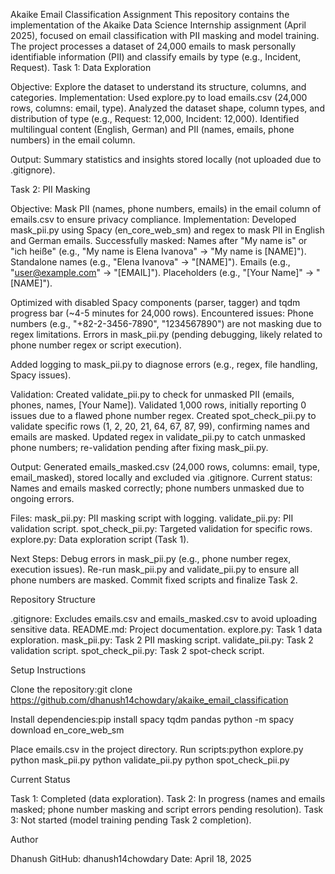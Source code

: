 Akaike Email Classification Assignment
This repository contains the implementation of the Akaike Data Science Internship assignment (April 2025), focused on email classification with PII masking and model training. The project processes a dataset of 24,000 emails to mask personally identifiable information (PII) and classify emails by type (e.g., Incident, Request).
Task 1: Data Exploration

Objective: Explore the dataset to understand its structure, columns, and categories.
Implementation:
Used explore.py to load emails.csv (24,000 rows, columns: email, type).
Analyzed the dataset shape, column types, and distribution of type (e.g., Request: 12,000, Incident: 12,000).
Identified multilingual content (English, German) and PII (names, emails, phone numbers) in the email column.


Output: Summary statistics and insights stored locally (not uploaded due to .gitignore).

Task 2: PII Masking

Objective: Mask PII (names, phone numbers, emails) in the email column of emails.csv to ensure privacy compliance.
Implementation:
Developed mask_pii.py using Spacy (en_core_web_sm) and regex to mask PII in English and German emails.
Successfully masked:
Names after "My name is" or "ich heiße" (e.g., "My name is Elena Ivanova" → "My name is [NAME]").
Standalone names (e.g., "Elena Ivanova" → "[NAME]").
Emails (e.g., "user@example.com" → "[EMAIL]").
Placeholders (e.g., "[Your Name]" → "[NAME]").


Optimized with disabled Spacy components (parser, tagger) and tqdm progress bar (~4-5 minutes for 24,000 rows).
Encountered issues:
Phone numbers (e.g., "+82-2-3456-7890", "1234567890") are not masking due to regex limitations.
Errors in mask_pii.py (pending debugging, likely related to phone number regex or script execution).


Added logging to mask_pii.py to diagnose errors (e.g., regex, file handling, Spacy issues).


Validation:
Created validate_pii.py to check for unmasked PII (emails, phones, names, [Your Name]).
Validated 1,000 rows, initially reporting 0 issues due to a flawed phone number regex.
Created spot_check_pii.py to validate specific rows (1, 2, 20, 21, 64, 67, 87, 99), confirming names and emails are masked.
Updated regex in validate_pii.py to catch unmasked phone numbers; re-validation pending after fixing mask_pii.py.


Output:
Generated emails_masked.csv (24,000 rows, columns: email, type, email_masked), stored locally and excluded via .gitignore.
Current status: Names and emails masked correctly; phone numbers unmasked due to ongoing errors.


Files:
mask_pii.py: PII masking script with logging.
validate_pii.py: PII validation script.
spot_check_pii.py: Targeted validation for specific rows.
explore.py: Data exploration script (Task 1).


Next Steps:
Debug errors in mask_pii.py (e.g., phone number regex, execution issues).
Re-run mask_pii.py and validate_pii.py to ensure all phone numbers are masked.
Commit fixed scripts and finalize Task 2.



Repository Structure

.gitignore: Excludes emails.csv and emails_masked.csv to avoid uploading sensitive data.
README.md: Project documentation.
explore.py: Task 1 data exploration.
mask_pii.py: Task 2 PII masking script.
validate_pii.py: Task 2 validation script.
spot_check_pii.py: Task 2 spot-check script.

Setup Instructions

Clone the repository:git clone https://github.com/dhanush14chowdary/akaike_email_classification


Install dependencies:pip install spacy tqdm pandas
python -m spacy download en_core_web_sm


Place emails.csv in the project directory.
Run scripts:python explore.py
python mask_pii.py
python validate_pii.py
python spot_check_pii.py



Current Status

Task 1: Completed (data exploration).
Task 2: In progress (names and emails masked; phone number masking and script errors pending resolution).
Task 3: Not started (model training pending Task 2 completion).

Author

Dhanush
GitHub: dhanush14chowdary
Date: April 18, 2025

